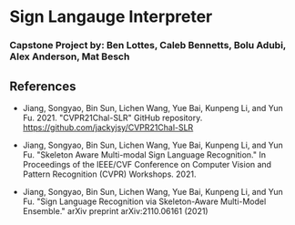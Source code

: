 # Sign Langauge Interpreter
### Capstone Project by: Ben Lottes, Caleb Bennetts, Bolu Adubi, Alex Anderson, Mat Besch




## References
- Jiang, Songyao, Bin Sun, Lichen Wang, Yue Bai, Kunpeng Li, and Yun Fu. 2021. "CVPR21Chal-SLR" GitHub repository. https://github.com/jackyjsy/CVPR21Chal-SLR

- Jiang, Songyao, Bin Sun, Lichen Wang, Yue Bai, Kunpeng Li, and Yun Fu. "Skeleton Aware Multi-modal Sign Language Recognition." In Proceedings of the IEEE/CVF Conference on Computer Vision and Pattern Recognition (CVPR) Workshops. 2021.

- Jiang, Songyao, Bin Sun, Lichen Wang, Yue Bai, Kunpeng Li, and Yun Fu. "Sign Language Recognition via Skeleton-Aware Multi-Model Ensemble." arXiv preprint arXiv:2110.06161 (2021)
